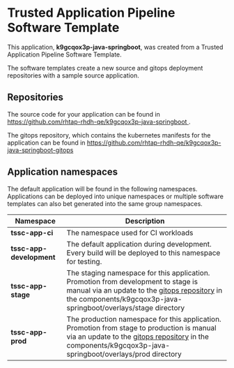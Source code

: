 # Trusted Application Pipeline Software Template

This application, **k9gcqox3p-java-springboot**, was created from a Trusted Application Pipeline Software Template.

The software templates create a new source and gitops deployment repositories with a sample source application. 

## Repositories

The source code for your application can be found in [https://github.com/rhtap-rhdh-qe/k9gcqox3p-java-springboot ](https://github.com/rhtap-rhdh-qe/k9gcqox3p-java-springboot ).
 
The gitops repository, which contains the kubernetes manifests for the application can be found in 
[https://github.com/rhtap-rhdh-qe/k9gcqox3p-java-springboot-gitops ](https://github.com/rhtap-rhdh-qe/k9gcqox3p-java-springboot-gitops ) 

## Application namespaces 

The default application will be found in the following namespaces. Applications can be deployed into unique namespaces or multiple software templates can also bet generated into the same group namespaces.  

|  Namespace   |  Description   |  
| -------- | -------- |
| **tssc-app-ci** | The namespace used for CI workloads |
| **tssc-app-development** | The default application during development. Every build will be deployed to this namespace for testing. |
| **tssc-app-stage** | The staging namespace for this application. Promotion from development to stage is manual via an update to the [gitops repository](https://github.com/rhtap-rhdh-qe/k9gcqox3p-java-springboot-gitops ) in the components/k9gcqox3p-java-springboot/overlays/stage directory |
| **tssc-app-prod** | The production namespace for this application. Promotion from stage to production is manual via an update to the [gitops repository](https://github.com/rhtap-rhdh-qe/k9gcqox3p-java-springboot-gitops ) in the components/k9gcqox3p-java-springboot/overlays/prod directory |